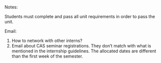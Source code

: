 Notes: 

Students must complete and pass all unit requirements in order to pass the unit.



Email: 
1.	How to network with other interns?
2.	Email about CAS seminar registrations. They don’t match with what is mentioned in the internship guidelines. The allocated dates are different than the first week of the semester.
